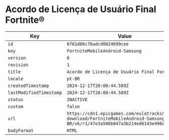# Acordo de Licença de Usuário Final Fortnite®

| Key | Value |
| --- | ----- |
| `id` | `6761d86c76adcd0024699cee` |
| `key` | `FortniteMobileAndroid-Samsung` |
| `version` | `6` |
| `revision` | `1` |
| `title` | `Acordo de Licença de Usuário Final Fortnite®` |
| `locale` | `pt-BR` |
| `createdTimestamp` | `2024-12-17T20:00:44.589Z` |
| `lastModifiedTimestamp` | `2024-12-17T20:00:44.589Z` |
| `status` | `INACTIVE` |
| `custom` | `false` |
| `url` | `https://cdn1.epicgames.com/eulatracking-download/FortniteMobileAndroid-Samsung/pt-BR/v6/r1/47e3a506b047a3b214ed6143e490a98b.pdf` |
| `bodyFormat` | `HTML` |
